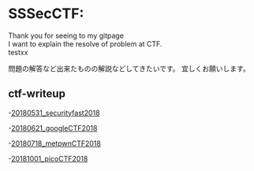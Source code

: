 # SSSecCTF: #
Thank you for seeing to my gitpage<br>
I want to explain the resolve of problem at CTF.<br>
testxx

問題の解答など出来たものの解説などしてきたいです。
宜しくお願いします。

## ctf-writeup ##

 -[20180531_securityfast2018](writeup/20180531_securityfast2018/README.md)

 -[20180621_googleCTF2018](writeup/20180621_googleCTF2018/README.md)

 -[20180718_metpwnCTF2018](writeup/20180718_meetpwnCTF2018/README.md)

 -[20181001_picoCTF2018](writeup/20181001_picoCTF2018/README.md)